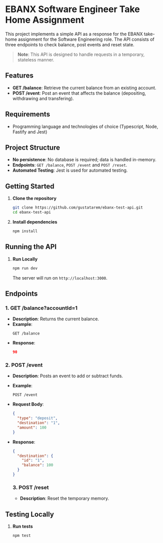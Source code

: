 # EBANX Software Engineer Take Home Assignment

This project implements a simple API as a response for the EBANX take-home assignment for the Software Engineering role. The API consists of three endpoints to check balance, post events and reset state.

> **Note**: This API is designed to handle requests in a temporary, stateless manner.

## Features

- **GET /balance**: Retrieve the current balance from an existing account.
- **POST /event**: Post an event that affects the balance (depositing, withdrawing and transfering).

## Requirements

- Programming language and technologies of choice (Typescript, Node, Fastify and Jest)

## Project Structure

- **No persistence**: No database is required; data is handled in-memory.
- **Endpoints**: `GET /balance`, `POST /event` and `POST /reset`.
- **Automated Testing**: Jest is used for automated testing.

## Getting Started

1. **Clone the repository**

   ```bash
   git clone https://github.com/gustatarem/ebanx-test-api.git
   cd ebanx-test-api
   ```

2. **Install dependencies**

   ```bash
   npm install
   ```

## Running the API

1. **Run Locally**

   ```bash
   npm run dev
   ```

   The server will run on `http://localhost:3000`.

## Endpoints

### 1. **GET /balance?accountId=1**

- **Description**: Returns the current balance.
- **Example**:
  ```http
  GET /balance
  ```
- **Response**:
  ```json
  90
  ```

### 2. **POST /event**

- **Description**: Posts an event to add or subtract funds.
- **Example**:
  ```http
  POST /event
  ```
- **Request Body**:
  ```json
  {
    "type": "deposit",
    "destination": "1",
    "amount": 100
  }
  ```
- **Response**:

  ```json
  {
    "destination": {
      "id": "1",
      "balance": 100
    }
  }
  ```

  ### 3. **POST /reset**

  - **Description**: Reset the temporary memory.

## Testing Locally

1. **Run tests**

   ```bash
   npm test
   ```
